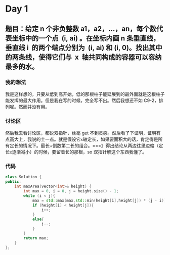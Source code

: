 # Day 1

## 题目：给定 n 个非负整数 a1，a2，...，an，每个数代表坐标中的一个点  (i, ai) 。在坐标内画 n 条垂直线，垂直线 i  的两个端点分别为  (i, ai) 和 (i, 0)。找出其中的两条线，使得它们与  x  轴共同构成的容器可以容纳最多的水。

### 我的想法

我是这样想的，只要从低到高开始，低的那根柱子能延展到的最外面就是这根柱子能发挥的最大作用。但是我在写的时候，完全写不出。然后我想还不如 C9-2，排列呢。然而并没有用。

### 讨论区

然后我去看讨论区，都说双指针，丝毫 get 不到灵感。然后看了下证明，证明有点高大上，我说的土一点。就是假设它`x`轴定长，如果要面积大的话，肯定得是所有定长的情况下。最长+倒数第二长的组合。===》得出结论从两边往里边缩（定长`x`逐渐减小）的时候，要留着长的那根，so 双指针解这个东西我懂了。

### 代码

```Cpp
class Solution {
public:
    int maxArea(vector<int>& height) {
        int max = 0, i = 0, j = height.size() - 1;
        while (i < j){
            max = std::max(max,std::min(height[i],height[j]) * (j - i));
            if (height[i] < height[j]){
                i++;
            }
            else{
                j--;
            }
        }
        return max;
    }
};
```

